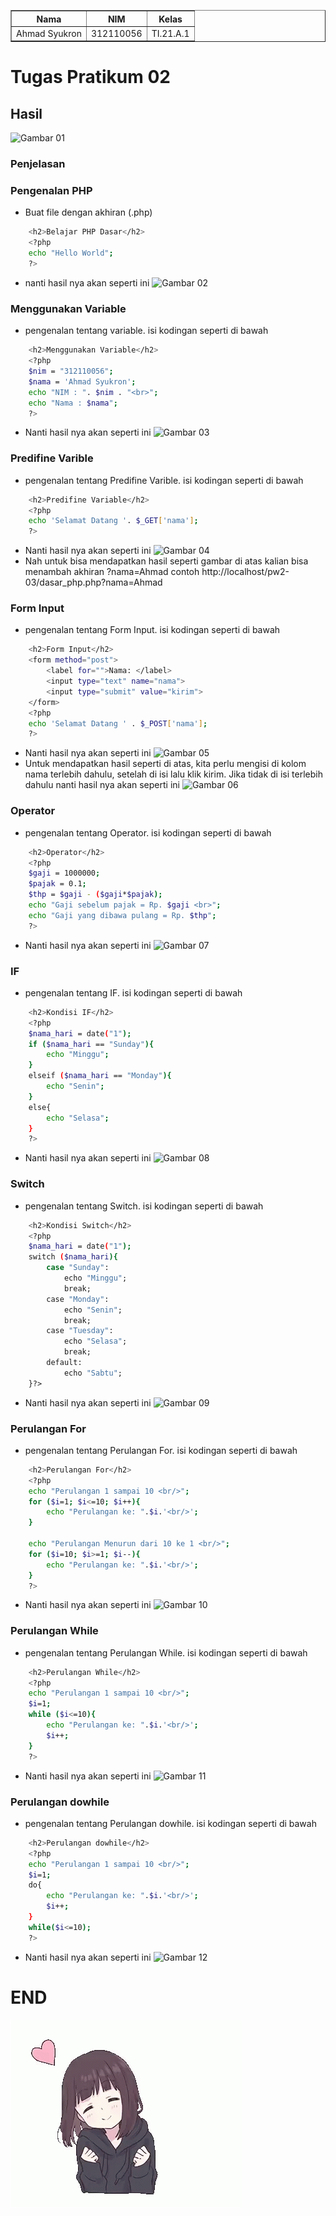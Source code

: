 <body>
    <table border="1">
        <tr>
            <th> Nama</th>
            <th>NIM</th>
            <th>Kelas</th>
        </tr>
        <tr>
            <td>Ahmad Syukron</td>
            <td>312110056</td>
            <td>TI.21.A.1</td>
        </tr>
    </table>
</body>

# Tugas Pratikum 02
## Hasil
![Gambar 01](Image/hasil%20dari%20php%20sederhana.PNG)
### Penjelasan

### Pengenalan PHP
- Buat file dengan akhiran (.php)<p>
```bash
    <h2>Belajar PHP Dasar</h2>
    <?php
    echo "Hello World";
    ?>
```

- nanti hasil nya akan seperti ini ![Gambar 02](Image/hello%20world.PNG)

### Menggunakan Variable
- pengenalan tentang variable. isi kodingan seperti di bawah
```bash
    <h2>Menggunakan Variable</h2>
    <?php
    $nim = "312110056";
    $nama = 'Ahmad Syukron';
    echo "NIM : ". $nim . "<br>";
    echo "Nama : $nama";
    ?>
```
- Nanti hasil nya akan seperti ini ![Gambar 03](Image/menggunakan%20variable.PNG)

### Predifine Varible
- pengenalan tentang Predifine Varible. isi kodingan seperti di bawah
```bash
    <h2>Predifine Variable</h2>
    <?php
    echo 'Selamat Datang '. $_GET['nama'];
    ?>
```
- Nanti hasil nya akan seperti ini ![Gambar 04](Image/predifine%20variable.PNG)
- Nah untuk bisa mendapatkan hasil seperti gambar di atas kalian bisa menambah akhiran ?nama=Ahmad contoh http://localhost/pw2-03/dasar_php.php?nama=Ahmad

### Form Input
- pengenalan tentang Form Input. isi kodingan seperti di bawah
```bash
    <h2>Form Input</h2>
    <form method="post">
        <label for="">Nama: </label>
        <input type="text" name="nama">
        <input type="submit" value="kirim">
    </form>
    <?php
    echo 'Selamat Datang ' . $_POST['nama'];
    ?>
```
- Nanti hasil nya akan seperti ini ![Gambar 05](Image/form%20input(berhasil).PNG)
- Untuk mendapatkan hasil seperti di atas, kita perlu mengisi di kolom nama terlebih dahulu, setelah di isi lalu klik kirim. Jika tidak di isi terlebih dahulu nanti hasil nya akan seperti ini ![Gambar 06](Image/form%20input(error).PNG)

### Operator
- pengenalan tentang Operator. isi kodingan seperti di bawah
```bash
    <h2>Operator</h2>
    <?php
    $gaji = 1000000;
    $pajak = 0.1;
    $thp = $gaji - ($gaji*$pajak);
    echo "Gaji sebelum pajak = Rp. $gaji <br>";
    echo "Gaji yang dibawa pulang = Rp. $thp";
    ?>
```
- Nanti hasil nya akan seperti ini ![Gambar 07](Image/operator.PNG)

### IF
- pengenalan tentang IF. isi kodingan seperti di bawah
```bash
    <h2>Kondisi IF</h2>
    <?php
    $nama_hari = date("1");
    if ($nama_hari == "Sunday"){
        echo "Minggu";
    }
    elseif ($nama_hari == "Monday"){
        echo "Senin";
    }
    else{
        echo "Selasa";
    }
    ?>
```
- Nanti hasil nya akan seperti ini ![Gambar 08](Image/kondisi%20IF.PNG)

### Switch
- pengenalan tentang Switch. isi kodingan seperti di bawah
```bash
    <h2>Kondisi Switch</h2>
    <?php
    $nama_hari = date("1");
    switch ($nama_hari){
        case "Sunday":
            echo "Minggu";
            break;
        case "Monday":
            echo "Senin";
            break;
        case "Tuesday":
            echo "Selasa";
            break;
        default:
            echo "Sabtu";
    }?>
```
- Nanti hasil nya akan seperti ini ![Gambar 09](Image/kondisi%20switch.PNG)

### Perulangan For
- pengenalan tentang Perulangan For. isi kodingan seperti di bawah
```bash
    <h2>Perulangan For</h2>
    <?php
    echo "Perulangan 1 sampai 10 <br/>";
    for ($i=1; $i<=10; $i++){
        echo "Perulangan ke: ".$i.'<br/>';
    }
    
    echo "Perulangan Menurun dari 10 ke 1 <br/>";
    for ($i=10; $i>=1; $i--){
        echo "Perulangan ke: ".$i.'<br/>';
    }
    ?>
```
- Nanti hasil nya akan seperti ini ![Gambar 10](Image/perulangan%20for.PNG)

### Perulangan While
- pengenalan tentang Perulangan While. isi kodingan seperti di bawah
```bash
    <h2>Perulangan While</h2>
    <?php
    echo "Perulangan 1 sampai 10 <br/>";
    $i=1;
    while ($i<=10){
        echo "Perulangan ke: ".$i.'<br/>';
        $i++;
    }
    ?>
```
- Nanti hasil nya akan seperti ini ![Gambar 11](Image/perulangan%20while.PNG)

### Perulangan dowhile
- pengenalan tentang Perulangan dowhile. isi kodingan seperti di bawah
```bash
    <h2>Perulangan dowhile</h2>
    <?php
    echo "Perulangan 1 sampai 10 <br/>";
    $i=1;
    do{
        echo "Perulangan ke: ".$i.'<br/>';
        $i++;
    }
    while($i<=10);
    ?>
```
- Nanti hasil nya akan seperti ini ![Gambar 12](Image/perulangan%20dowhile.PNG)


# END
![Gambar 13](Image/anime-love.gif)